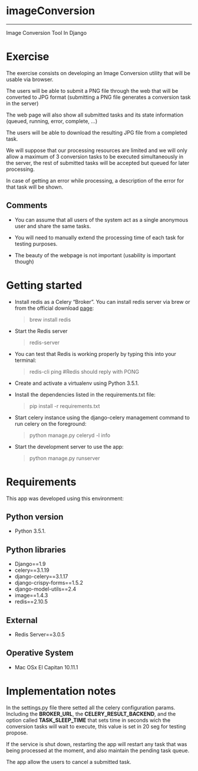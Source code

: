 imageConversion
===============
---------------

Image Conversion Tool In Django

Exercise
========
The exercise consists on developing an Image Conversion utility that will be usable via browser.

The users will be able to submit a PNG file through the web that will be converted to JPG format (submitting a PNG file generates a conversion task in the server)

The web page will also show all submitted tasks and its state information (queued, running, error, complete, ...)

The users will be able to download the resulting JPG file from a completed task.

We will suppose that our processing resources are limited and we will only allow a maximum of 3 conversion tasks to be executed simultaneously in the server, the rest of submitted tasks will be accepted but queued for later processing.

In case of getting an error while processing, a description of the error for that task will be shown.


Comments
--------
* You can assume that all users of the system act as a single anonymous user and share the same tasks.

* You will need to manually extend the processing time of each task for testing purposes.

* The beauty of the webpage is not important (usability is important though)


Getting started
===============


- Install redis as a Celery “Broker”. You can install redis server via brew or from the official download [page](http://redis.io/download):

    > brew install redis
    
- Start the Redis server
    >redis-server
    
- You can test that Redis is working properly by typing this into your terminal:
    >redis-cli ping  \#Redis should reply with PONG
    
- Create and activate a virtualenv using Python 3.5.1.

- Install the dependencies listed in the requirements.txt file:
    > pip install -r requirements.txt
    
- Start celery instance using the django-celery management command to run celery on the foreground:

    > python manage.py celeryd -l info

- Start the development server to use the app:

    > python manage.py runserver

Requirements
============

This app was developed using this environment: 

Python version
--------------
* Python 3.5.1.

Python libraries
----------------

* Django==1.9
* celery==3.1.19
* django-celery==3.1.17
* django-crispy-forms==1.5.2
* django-model-utils==2.4
* image==1.4.3
* redis==2.10.5

External
--------
* Redis Server==3.0.5

Operative System
--------
* Mac OSx El Capitan 10.11.1


Implementation notes
====================


In the settings.py file there setted all the celery configuration params. Including the **BROKER_URL**, the **CELERY_RESULT_BACKEND**, and the option called **TASK_SLEEP_TIME** that sets time in seconds wich the conversion tasks will wait to execute, this value is set in 20 seg for testing propose.

If the service is shut down, restarting the app will restart any task that was being processed at the moment, and also maintain the pending task queue.

The app allow the users to cancel a submitted task.


